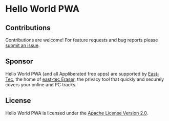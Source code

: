 # Hello World PWA

## Contributions

Contributions are welcome! For feature requests and bug reports please [submit an issue](https://github.com/appliberated/HelloWorldPWA/issues).

## Sponsor

Hello World PWA (and all Appliberated free apps) are supported by [East-Tec](http://www.east-tec.com), the home of [east-tec Eraser](http://www.east-tec.com/eraser/), the privacy tool that quickly and securely covers your online and PC tracks.

## License

Hello World PWA is licensed under the [Apache License Version 2.0](LICENSE).

